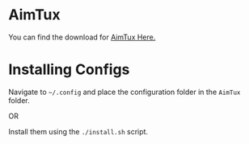 # AimTux
You can find the download for [AimTux Here.](https://github.com/McSwaggens/AimTux)

# Installing Configs
Navigate to `~/.config` and place the configuration folder in the `AimTux` folder.

OR

Install them using the `./install.sh` script.

